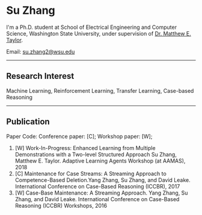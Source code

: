 # Su Zhang

I'm a Ph.D. student at School of Electrical Engineering and Computer Science, Washington State University, under supervision of [Dr. Matthew E. Taylor](https://drmatttaylor.net/).

Email: su.zhang2@wsu.edu

* * *

## Research Interest
Machine Learning, Reinforcement Learning, Transfer Learning, Case-based Reasoning

* * *

## Publication
Paper Code: Conference paper: [C]; Workshop paper: [W];

1. [W] Work-In-Progress: Enhanced Learning from Multiple Demonstrations with a Two-level Structured Approach Su Zhang, Matthew E. Taylor. Adaptive Learning Agents Workshop (at AAMAS), 2018
1. [C] Maintenance for Case Streams: A Streaming Approach to Competence-Based Deletion.Yang Zhang, Su Zhang, and David Leake. International Conference on Case-Based Reasoning (ICCBR), 2017
1. [W] Case-Base Maintenance: A Streaming Approach. Yang Zhang, Su Zhang, and David Leake. International Conference on Case-Based Reasoning (ICCBR) Workshops, 2016

